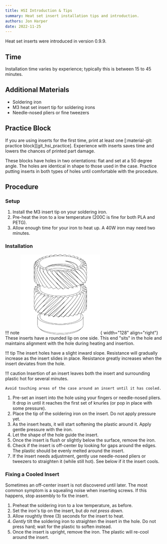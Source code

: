 ```yaml
---
title: HSI Introduction & Tips
summary: Heat set insert installation tips and introduction.
authors: Jon Harper
date: 2022-11-25
---
```


Heat set inserts were introduced in version 0.9.9.

## Time

Installation time varies by experience; typically this is between 15 to 45 minutes.

## Additional Materials

- Soldering iron
- M3 heat set insert tip for soldering irons
- Needle-nosed pliers or fine tweezers

## Practice Block

If you are using inserts for the first time, print at least one [:material-git: practice block][git_hsi_practice]. Experience with inserts saves time and lowers the chances of printed part damage.

These blocks have holes in two orientations: flat and set at a 50 degree angle. The holes are identical in shape to those used in the case. Practice putting inserts in both types of holes until comfortable with the procedure.

## Procedure

### Setup

1. Install the M3 insert tip on your soldering iron.
2. Pre-heat the iron to a low temperature (200C is fine for both PLA and PETG).
3. Allow enough time for your iron to heat up. A 40W iron may need two minutes.

### Installation

!!! note
    ![heat set insert][img_hsi]{ width="128" align="right"}
    These inserts have a rounded lip on one side. This end "sits" in the hole and maintains alignment with the hole during heating and insertion.

!!! tip
    The insert holes have a slight inward slope. Resistance will gradually increase as the insert slides in place. Resistance greatly increases when the insert deviates from the hole.

!!! caution
    Insertion of an insert leaves both the insert and surrounding plastic hot for several minutes.

    Avoid touching areas of the case around an insert until it has cooled.

1. Pre-set an insert into the hole using your fingers or needle-nosed pliers. It drop in until it reaches the first set of knurles (or pop in place with some pressure).
2. Place the tip of the soldering iron on the insert. Do not apply pressure yet.
3. As the insert heats, it will start softening the plastic around it. Apply gentle pressure with the iron.
4. Let the shape of the hole guide the insert.
5. Once the insert is flush or slightly below the surface, remove the iron.
6. Check if the insert is off-center by looking for gaps around the edges. The plastic should be evenly melted around the insert.
7. If the insert needs adjustment, gently use needle-nosed pliers or tweezers to straighten it (while still hot). See below if it the insert cools.

### Fixing a Cooled Insert

Sometimes an off-center insert is not discovered until later. The most common symptom is a squealing noise when inserting screws. If this happens, stop assembly to fix the insert.

1. Preheat the soldering iron to a low temperature, as before.
2. Set the iron's tip on the insert, but *do not press down*.
3. Allow roughtly three (3) seconds for the insert to heat.
4. *Gently* tilt the soldering iron to straighten the insert in the hole. Do not press hard; wait for the plastic to soften instead.
5. Once the insert is upright, remove the iron. The plastic will re-cool around the insert.


[img_hsi]: ../img/bom/hsi.png